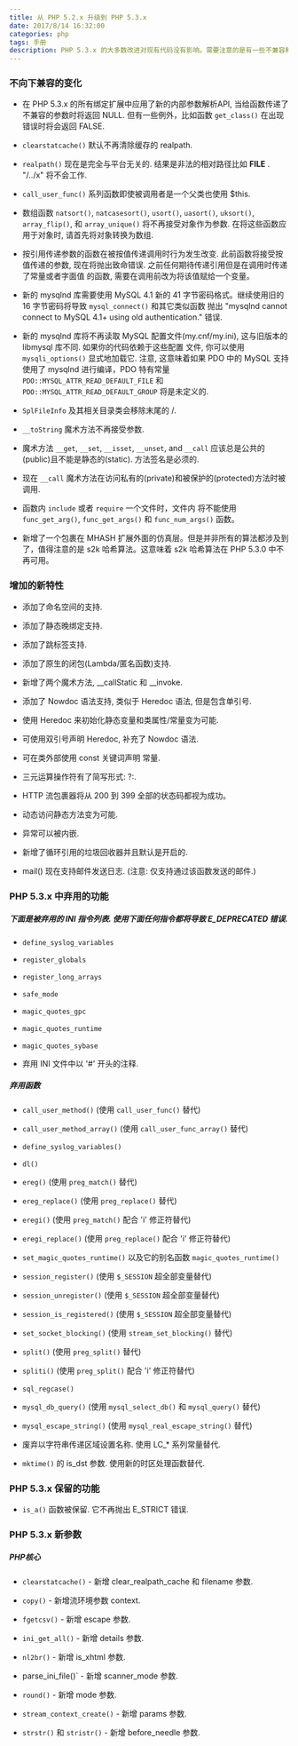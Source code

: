 ```yaml
---
title: 从 PHP 5.2.x 升级到 PHP 5.3.x
date: 2017/8/14 16:32:00
categories: php
tags: 手册
description: PHP 5.3.x 的大多数改进对现有代码没有影响。需要注意的是有一些不兼容和新功能，在生产环境中切换 PHP 版本需要先行测试代码。
---
```


### 不向下兼容的变化

- 在 PHP 5.3.x 的所有绑定扩展中应用了新的内部参数解析API, 当给函数传递了不兼容的参数时将返回 NULL. 但有一些例外，比如函数 `get_class()` 在出现错误时将会返回 FALSE. 

- `clearstatcache()` 默认不再清除缓存的 realpath.

- `realpath()` 现在是完全与平台无关的. 结果是非法的相对路径比如 __FILE__ . "/../x" 将不会工作.

- `call_user_func()` 系列函数即使被调用者是一个父类也使用 $this.

- 数组函数 `natsort()`, `natcasesort()`, `usort()`, `uasort()`, `uksort()`, `array_flip()`, 和 `array_unique()` 将不再接受对象作为参数. 在将这些函数应用于对象时, 请首先将对象转换为数组.

- 按引用传递参数的函数在被按值传递调用时行为发生改变. 此前函数将接受按值传递的参数, 现在将抛出致命错误. 之前任何期待传递引用但是在调用时传递了常量或者字面值 的函数, 需要在调用前改为将该值赋给一个变量。

- 新的 mysqlnd 库需要使用 MySQL 4.1 新的 41 字节密码格式。继续使用旧的 16 字节密码将导致 `mysql_connect()` 和其它类似函数 抛出 "mysqlnd cannot connect to MySQL 4.1+ using old authentication." 错误.

- 新的 mysqlnd 库将不再读取 MySQL 配置文件(my.cnf/my.ini), 这与旧版本的 libmysql 库不同. 如果你的代码依赖于这些配置 文件, 你可以使用 `mysqli_options()` 显式地加载它. 注意, 这意味着如果 PDO 中的 MySQL 支持使用了 mysqlnd 进行编译，PDO 特有常量 `PDO::MYSQL_ATTR_READ_DEFAULT_FILE` 和 `PDO::MYSQL_ATTR_READ_DEFAULT_GROUP` 将是未定义的.

- `SplFileInfo` 及其相关目录类会移除末尾的 /.

- `__toString` 魔术方法不再接受参数.

- 魔术方法 `__get`, `__set`, `__isset`, `__unset`, and `__call` 应该总是公共的(public)且不能是静态的(static). 方法签名是必须的.

- 现在 `__call` 魔术方法在访问私有的(private)和被保护的(protected)方法时被调用.

- 函数内 `include` 或者 `require` 一个文件时，文件内 将不能使用 `func_get_arg()`, `func_get_args()` 和 `func_num_args()` 函数。

- 新增了一个包裹在 MHASH 扩展外面的仿真层。但是并非所有的算法都涉及到了，值得注意的是 s2k 哈希算法。这意味着 s2k 哈希算法在 PHP 5.3.0 中不再可用。

### 增加的新特性

- 添加了命名空间的支持.

- 添加了静态晚绑定支持.

- 添加了跳标签支持.

- 添加了原生的闭包(Lambda/匿名函数)支持.

- 新增了两个魔术方法, __callStatic 和 __invoke.

- 添加了 Nowdoc 语法支持, 类似于 Heredoc 语法, 但是包含单引号.

- 使用 Heredoc 来初始化静态变量和类属性/常量变为可能.

- 可使用双引号声明 Heredoc, 补充了 Nowdoc 语法.

- 可在类外部使用 const 关键词声明 常量.

- 三元运算操作符有了简写形式: ?:.

- HTTP 流包裹器将从 200 到 399 全部的状态码都视为成功。

- 动态访问静态方法变为可能.

- 异常可以被内嵌.

- 新增了循环引用的垃圾回收器并且默认是开启的.

- mail() 现在支持邮件发送日志. (注意: 仅支持通过该函数发送的邮件.)

### PHP 5.3.x 中弃用的功能

##### 下面是被弃用的 INI 指令列表. 使用下面任何指令都将导致 E_DEPRECATED 错误.

- `define_syslog_variables`

- `register_globals`

- `register_long_arrays`

- `safe_mode`

- `magic_quotes_gpc`

- `magic_quotes_runtime`

- `magic_quotes_sybase`

- 弃用 INI 文件中以 '#' 开头的注释.

##### 弃用函数

- `call_user_method()` (使用 `call_user_func()` 替代)

- `call_user_method_array()` (使用 `call_user_func_array()` 替代)

- `define_syslog_variables()`

- `dl()`

- `ereg()` (使用 `preg_match()` 替代)

- `ereg_replace()` (使用 `preg_replace()` 替代)

- `eregi()` (使用 `preg_match()` 配合 'i' 修正符替代)

- `eregi_replace()` (使用 `preg_replace()` 配合 'i' 修正符替代)

- `set_magic_quotes_runtime()` 以及它的别名函数 `magic_quotes_runtime()`

- `session_register()` (使用 `$_SESSION` 超全部变量替代)

- `session_unregister()` (使用 `$_SESSION` 超全部变量替代)

- `session_is_registered()` (使用 `$_SESSION` 超全部变量替代)

- `set_socket_blocking()` (使用 `stream_set_blocking()` 替代)

- `split()` (使用 `preg_split()` 替代)

- `spliti()` (使用 `preg_split()` 配合 'i' 修正符替代)

- `sql_regcase()`

- `mysql_db_query()` (使用 `mysql_select_db()` 和 `mysql_query()` 替代)

- `mysql_escape_string()` (使用 `mysql_real_escape_string()` 替代)

- 废弃以字符串传递区域设置名称. 使用 LC_* 系列常量替代.

- `mktime()` 的 is_dst 参数. 使用新的时区处理函数替代.

### PHP 5.3.x 保留的功能

- `is_a()` 函数被保留. 它不再抛出 E_STRICT 错误.

### PHP 5.3.x 新参数

##### PHP核心

- `clearstatcache()` - 新增 clear_realpath_cache 和 filename 参数.

- `copy()` - 新增流环境参数 context.

- `fgetcsv()` - 新增 escape 参数.

- `ini_get_all()` - 新增 details 参数.

- `nl2br()` - 新增 is_xhtml 参数.

- parse_ini_file()` - 新增 scanner_mode 参数.

- `round()` - 新增 mode 参数.

- `stream_context_create()` - 新增 params 参数.

- `strstr()` 和 `stristr()` - 新增 before_needle 参数.



